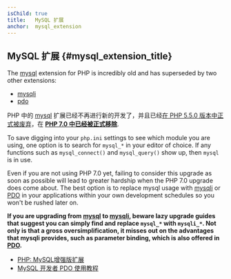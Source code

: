 ```yaml
---
isChild: true
title:   MySQL 扩展
anchor:  mysql_extension
---
```


## MySQL 扩展 {#mysql_extension_title}

The [mysql] extension for PHP is incredibly old and has superseded by two other extensions:

- [mysqli]
- [pdo]

PHP 中的 [mysql] 扩展已经不再进行新的开发了，并且已经[在 PHP 5.5.0 版本中正式被废弃][mysql_deprecated]，在 **[PHP 7.0 中已经被正式移除][mysql_removed]**.

To save digging into your `php.ini` settings to see which module you are using, one option is to search for `mysql_*`
in your editor of choice. If any functions such as `mysql_connect()` and `mysql_query()` show up, then `mysql` is
in use.

Even if you are not using PHP 7.0 yet, failing to consider this upgrade as soon as possible will lead to greater
hardship when the PHP 7.0 upgrade does come about. The best option is to replace mysql usage with [mysqli] or [PDO] in
your applications within your own development schedules so you won't be rushed later on.

**If you are upgrading from [mysql] to [mysqli], beware lazy upgrade guides that suggest you can simply find and replace `mysql_*` with `mysqli_*`. Not only is that a gross oversimplification, it misses out on the advantages that mysqli provides, such as parameter binding, which is also offered in [PDO][pdo].**

* [PHP: MySQL增强版扩展][mysql_api]
* [MySQL 开发者 PDO 使用教程][pdo4mysql_devs]

[mysql]: http://php.net/mysql
[mysql_deprecated]: http://php.net/migration55.deprecated
[mysql_removed]: http://php.net/manual/en/migration70.removed-exts-sapis.php
[mysqli]: http://php.net/mysqli
[pdo]: http://php.net/pdo
[mysql_api]: http://php.net/mysqlinfo.api.choosing
[pdo4mysql_devs]: http://wiki.hashphp.org/PDO_Tutorial_for_MySQL_Developers
